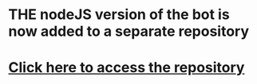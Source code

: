 # THE nodeJS version of the bot is now added to a separate repository

# [Click here to access the repository](https://github.com/itsmeprinceyt/itsmeprince-discord-bot-js)